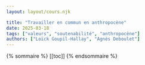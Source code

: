 ```yaml
---
layout: layout/cours.njk

title: "Travailler en commun en anthropocène"
date: 2025-03-18
tags: ["valeurs", "soutenabilité", "anthropocène"]
authors: ["Loïck Goupil-Hallay", "Agnès Deboulet"]
---
```


{% sommaire %}
[[toc]]
{% endsommaire %}
